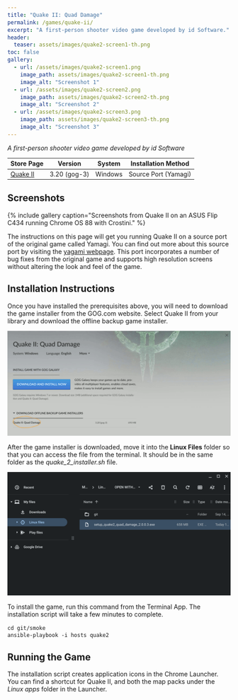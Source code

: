 ```yaml
---
title: "Quake II: Quad Damage"
permalink: /games/quake-ii/
excerpt: "A first-person shooter video game developed by id Software."
header:
  teaser: assets/images/quake2-screen1-th.png
toc: false
gallery:
  - url: /assets/images/quake2-screen1.png
    image_path: assets/images/quake2-screen1-th.png
    image_alt: "Screenshot 1"
  - url: /assets/images/quake2-screen2.png
    image_path: assets/images/quake2-screen2-th.png
    image_alt: "Screenshot 2"
  - url: /assets/images/quake2-screen3.png
    image_path: assets/images/quake2-screen3-th.png
    image_alt: "Screenshot 3"
---
```


*A first-person shooter video game developed by id Software*

| Store Page                                           | Version      | System  | Installation Method      |
|------------------------------------------------------|--------------|---------|--------------------------|
|[Quake II](https://gog.com/game/quake_ii_quad_damage) | 3.20 (gog-3) | Windows | Source Port (Yamagi)     |

## Screenshots

{% include gallery caption="Screenshots from Quake II on an ASUS Flip C434 running Chrome OS 88 with Crostini." %}

The instructions on this page will get you running Quake II on a source port of the original game called Yamagi.  You can find out more about this source port by visiting the [yagami webpage](http://www.yamagi.org/quake2/).  This port incorporates a number of bug fixes from the original game and supports high resolution screens without altering the look and feel of the game.

## Installation Instructions

Once you have installed the prerequisites above, you will need to download the game installer from the GOG.com website. Select Quake II from your library and download the offline backup game installer.

![Quake II Download page](/assets/images/quake2-download.png)

After the game installer is downloaded, move it into the **Linux Files** folder so that you can access the file from the terminal. It should be in the same folder as the *quake_2_installer.sh* file.

![Quake II installer files](/assets/images/quake2-files.png)

To install the game, run this command from the Terminal App.  The installation script will take a few minutes to complete.

    cd git/smoke
    ansible-playbook -i hosts quake2

## Running the Game

The installation script creates application icons in the Chrome Launcher.  You can find a shortcut for Quake II, and both the map packs under the *Linux apps* folder in the Launcher.

